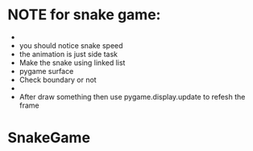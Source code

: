 

# NOTE for snake game:

+
+ you should notice snake speed
+ the animation is just side task
+ Make the snake using linked list
+ pygame surface
+ Check boundary or not 
+ 
+ After draw something then use pygame.display.update to refesh the frame
# SnakeGame
